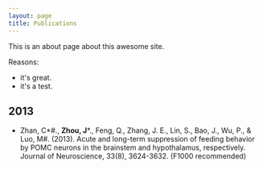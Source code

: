 ```yaml
---
layout: page
title: Publications
---
```


This is an about page about this awesome site.

Reasons:
- it's great.
- it's a test.



## 2013

- Zhan, C*#., **Zhou, J***., Feng, Q., Zhang, J. E., Lin, S., Bao, J., Wu, P., & Luo, M#. (2013). Acute and long-term suppression of feeding behavior by POMC neurons in the brainstem and hypothalamus, respectively. Journal of Neuroscience, 33(8), 3624-3632. (F1000 recommended)
